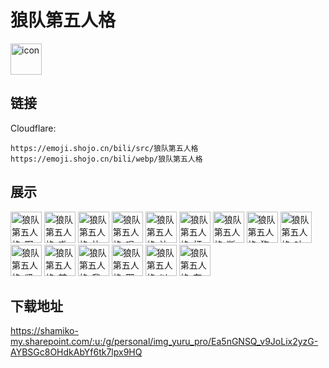 # 狼队第五人格
<img src="https://emoji.shojo.cn/bili/src/狼队第五人格/icon.png" width="50" height="50" alt="icon">

## 链接
Cloudflare:
```
https://emoji.shojo.cn/bili/src/狼队第五人格
https://emoji.shojo.cn/bili/webp/狼队第五人格
```
## 展示
<img src="https://emoji.shojo.cn/bili/src/狼队第五人格/狼队第五人格-啊对对对.png" width="50" height="50" alt="狼队第五人格-啊对对对">
<img src="https://emoji.shojo.cn/bili/src/狼队第五人格/狼队第五人格-嗷呜.png" width="50" height="50" alt="狼队第五人格-嗷呜">
<img src="https://emoji.shojo.cn/bili/src/狼队第五人格/狼队第五人格-比心.png" width="50" height="50" alt="狼队第五人格-比心">
<img src="https://emoji.shojo.cn/bili/src/狼队第五人格/狼队第五人格-唱歌.png" width="50" height="50" alt="狼队第五人格-唱歌">
<img src="https://emoji.shojo.cn/bili/src/狼队第五人格/狼队第五人格-达咩.png" width="50" height="50" alt="狼队第五人格-达咩">
<img src="https://emoji.shojo.cn/bili/src/狼队第五人格/狼队第五人格-打电话.png" width="50" height="50" alt="狼队第五人格-打电话">
<img src="https://emoji.shojo.cn/bili/src/狼队第五人格/狼队第五人格-断网啦.png" width="50" height="50" alt="狼队第五人格-断网啦">
<img src="https://emoji.shojo.cn/bili/src/狼队第五人格/狼队第五人格-狗门.png" width="50" height="50" alt="狼队第五人格-狗门">
<img src="https://emoji.shojo.cn/bili/src/狼队第五人格/狼队第五人格-咕咕鸡起飞.png" width="50" height="50" alt="狼队第五人格-咕咕鸡起飞">
<img src="https://emoji.shojo.cn/bili/src/狼队第五人格/狼队第五人格-紧张.png" width="50" height="50" alt="狼队第五人格-紧张">
<img src="https://emoji.shojo.cn/bili/src/狼队第五人格/狼队第五人格-辣眼睛.png" width="50" height="50" alt="狼队第五人格-辣眼睛">
<img src="https://emoji.shojo.cn/bili/src/狼队第五人格/狼队第五人格-我不听.png" width="50" height="50" alt="狼队第五人格-我不听">
<img src="https://emoji.shojo.cn/bili/src/狼队第五人格/狼队第五人格-耶.png" width="50" height="50" alt="狼队第五人格-耶">
<img src="https://emoji.shojo.cn/bili/src/狼队第五人格/狼队第五人格-以狼之名.png" width="50" height="50" alt="狼队第五人格-以狼之名">
<img src="https://emoji.shojo.cn/bili/src/狼队第五人格/狼队第五人格-在吗.png" width="50" height="50" alt="狼队第五人格-在吗">

## 下载地址

https://shamiko-my.sharepoint.com/:u:/g/personal/img_yuru_pro/Ea5nGNSQ_v9JoLix2yzG-AYBSGc8OHdkAbYf6tk7lpx9HQ